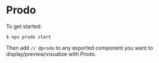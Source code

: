 # Prodo

To get started:

```shell
$ npx prodo start
```

Then add `// @prodo` to any exported component you want to display/preview/visualize with Prodo.
